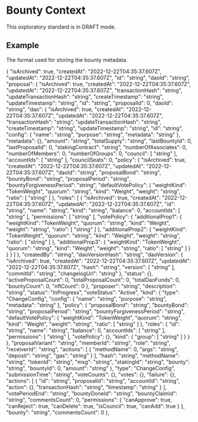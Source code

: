 # Bounty Context

This exploratory standard is in DRAFT mode.

## Example

The format used for storing the bounty metadata.

{
    "isArchived": true,
    "createdAt": "2022-12-22T04:35:37.607Z",
    "updatedAt": "2022-12-22T04:35:37.607Z",
    "id": "string",
    "daoId": "string",
    "proposal": {
      "isArchived": true,
      "createdAt": "2022-12-22T04:35:37.607Z",
      "updatedAt": "2022-12-22T04:35:37.607Z",
      "transactionHash": "string",
      "updateTransactionHash": "string",
      "createTimestamp": "string",
      "updateTimestamp": "string",
      "id": "string",
      "proposalId": 0,
      "daoId": "string",
      "dao": {
        "isArchived": true,
        "createdAt": "2022-12-22T04:35:37.607Z",
        "updatedAt": "2022-12-22T04:35:37.607Z",
        "transactionHash": "string",
        "updateTransactionHash": "string",
        "createTimestamp": "string",
        "updateTimestamp": "string",
        "id": "string",
        "config": {
          "name": "string",
          "purpose": "string",
          "metadata": "string"
        },
        "metadata": {},
        "amount": "string",
        "totalSupply": "string",
        "lastBountyId": 0,
        "lastProposalId": 0,
        "stakingContract": "string",
        "numberOfAssociates": 0,
        "numberOfMembers": 0,
        "numberOfGroups": 0,
        "council": [
          "string"
        ],
        "accountIds": [
          "string"
        ],
        "councilSeats": 0,
        "policy": {
          "isArchived": true,
          "createdAt": "2022-12-22T04:35:37.607Z",
          "updatedAt": "2022-12-22T04:35:37.607Z",
          "daoId": "string",
          "proposalBond": "string",
          "bountyBond": "string",
          "proposalPeriod": "string",
          "bountyForgivenessPeriod": "string",
          "defaultVotePolicy": {
            "weightKind": "TokenWeight",
            "quorum": "string",
            "kind": "Weight",
            "weight": "string",
            "ratio": [
              "string"
            ]
          },
          "roles": [
            {
              "isArchived": true,
              "createdAt": "2022-12-22T04:35:37.607Z",
              "updatedAt": "2022-12-22T04:35:37.607Z",
              "id": "string",
              "name": "string",
              "kind": "string",
              "balance": 0,
              "accountIds": [
                "string"
              ],
              "permissions": [
                "string"
              ],
              "votePolicy": {
                "additionalProp1": {
                  "weightKind": "TokenWeight",
                  "quorum": "string",
                  "kind": "Weight",
                  "weight": "string",
                  "ratio": [
                    "string"
                  ]
                },
                "additionalProp2": {
                  "weightKind": "TokenWeight",
                  "quorum": "string",
                  "kind": "Weight",
                  "weight": "string",
                  "ratio": [
                    "string"
                  ]
                },
                "additionalProp3": {
                  "weightKind": "TokenWeight",
                  "quorum": "string",
                  "kind": "Weight",
                  "weight": "string",
                  "ratio": [
                    "string"
                  ]
                }
              }
            }
          ]
        },
        "createdBy": "string",
        "daoVersionHash": "string",
        "daoVersion": {
          "isArchived": true,
          "createdAt": "2022-12-22T04:35:37.607Z",
          "updatedAt": "2022-12-22T04:35:37.607Z",
          "hash": "string",
          "version": [
            "string"
          ],
          "commitId": "string",
          "changelogUrl": "string"
        },
        "status": {},
        "activeProposalCount": 0,
        "totalProposalCount": 0,
        "totalDaoFunds": 0,
        "bountyCount": 0,
        "nftCount": 0
      },
      "proposer": "string",
      "description": "string",
      "status": "InProgress",
      "voteStatus": "Active",
      "kind": {
        "type": "ChangeConfig",
        "config": {
          "name": "string",
          "purpose": "string",
          "metadata": "string"
        },
        "policy": {
          "proposalBond": "string",
          "bountyBond": "string",
          "proposalPeriod": "string",
          "bountyForgivenessPeriod": "string",
          "defaultVotePolicy": {
            "weightKind": "TokenWeight",
            "quorum": "string",
            "kind": "Weight",
            "weight": "string",
            "ratio": [
              "string"
            ]
          },
          "roles": {
            "id": "string",
            "name": "string",
            "balance": 0,
            "accountIds": [
              "string"
            ],
            "permissions": [
              "string"
            ],
            "votePolicy": {},
            "kind": {
              "group": [
                "string"
              ]
            }
          }
        },
        "proposalVariant": "string",
        "memberId": "string",
        "role": "string",
        "receiverId": "string",
        "actions": [
          {
            "methodName": 0,
            "args": "string",
            "deposit": "string",
            "gas": "string"
          }
        ],
        "hash": "string",
        "methodName": "string",
        "tokenId": "string",
        "msg": "string",
        "stakingId": "string",
        "bounty": "string",
        "bountyId": 0,
        "amount": "string"
      },
      "type": "ChangeConfig",
      "submissionTime": "string",
      "voteCounts": {},
      "votes": {},
      "failure": {},
      "actions": [
        {
          "id": "string",
          "proposalId": "string",
          "accountId": "string",
          "action": {},
          "transactionHash": "string",
          "timestamp": "string"
        }
      ],
      "votePeriodEnd": "string",
      "bountyDoneId": "string",
      "bountyClaimId": "string",
      "commentsCount": 0,
      "permissions": {
        "canApprove": true,
        "canReject": true,
        "canDelete": true,
        "isCouncil": true,
        "canAdd": true
      }
    },
    "bounty": "string",
    "commentsCount": 0
  },